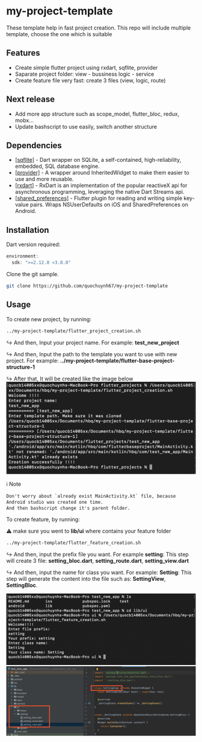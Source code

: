 # my-project-template
These template help in fast project creation. This repo will include multiple template, choose the one which is suitable

## Features

- Create simple flutter project using rxdart, sqflite, provider
- Saparate project folder: view - bussiness logic - service
- Create feature file very fast: create 3 files (view, logic, route)

## Next release
- Add more app structure such as scope_model, flutter_bloc, redux, mobx...
- Update bashscript to use easily, switch another structure

## Dependencies

- [[sqflite]](https://pub.dev/packages/sqflite) - Dart wrapper on SQLite, a self-contained, high-reliability, embedded, SQL database engine.
- [[provider]](https://pub.dev/packages/provider) - A wrapper around InheritedWidget to make them easier to use and more reusable.
- [[rxdart]](https://pub.dev/packages/rxdart) - RxDart is an implementation of the popular reactiveX api for asynchronous programming, leveraging the native Dart Streams api.
- [[shared_preferences]](https://pub.dev/packages/shared_preferences) - Flutter plugin for reading and writing simple key-value pairs. Wraps NSUserDefaults on iOS and SharedPreferences on Android.

## Installation
Dart version required:
```dart
environment:
  sdk: ">=2.12.0 <3.0.0"
```


Clone the git sample.

```sh
git clone https://github.com/quochuynh67/my-project-template
```

## Usage
To create new project, by running:
```sh
../my-project-template/flutter_project_creation.sh
```

:arrow_right_hook: And then, Input your project name. For example: **test_new_project**

:arrow_right_hook: And then, Input the path to the template you want to use with new project. For example: **../my-project-template/flutter-base-project-structure-1**

:arrow_right_hook: After that, It will be created like the image below
![image info](./pictures/create_project.png)


:information_source: Note
 ``` 
Don't worry about `already exist MainActivity.kt` file, because Android studio was created one time.
And then bashscript change it's parent folder.
```

To create feature, by running:

:warning: make sure you went to **lib/ui** where contains your feature folder
```sh
../my-project-template/flutter_feature_creation.sh
```
:arrow_right_hook: And then, input the prefix file you want. For example **setting**:
This step will create 3 file: **setting_bloc.dart**, **setting_route.dart**, **setting_view.dart**

:arrow_right_hook: And then, input the name for class you want. For example: **Setting**:
This step will generate the content into the file such as: **SettingView**, **SettingBloc**.

![image info](./pictures/create_feature.png)
![image info](./pictures/code.png)
